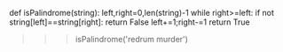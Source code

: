 def isPalindrome(string):
     left,right=0,len(string)-1
     while right>=left:
             if not string[left]==string[right]:
                      return False
             left+=1;right-=1
             return True
>>> isPalindrome('redrum murder')
